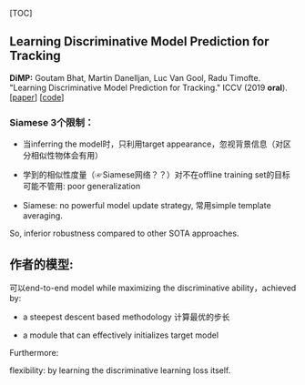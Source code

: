 [TOC]

## Learning Discriminative Model Prediction for Tracking

**DiMP:** Goutam Bhat, Martin Danelljan, Luc Van Gool, Radu Timofte.<br />
  "Learning Discriminative Model Prediction for Tracking." ICCV (2019 **oral**). 
  [[paper](http://openaccess.thecvf.com/content_ICCV_2019/papers/Bhat_Learning_Discriminative_Model_Prediction_for_Tracking_ICCV_2019_paper.pdf)]
  [[code](https://github.com/visionml/pytracking)]

### Siamese 3个限制：

* 当inferring the model时，只利用target appearance，忽视背景信息（对区分相似性物体会有用）

* 学到的相似性度量（☞Siamese网络？？）对不在offline training set的目标可能不管用: poor generalization

* Siamese: no powerful model update strategy, 常用simple template averaging.

So, inferior robustness compared to other SOTA approaches.

## 作者的模型:

可以end-to-end model while maximizing the discriminative ability，achieved by:

* a steepest descent based methodology 计算最优的步长

* a module that can effectively initializes target model

Furthermore:

flexibility: by learning the discriminative learning loss itself.

